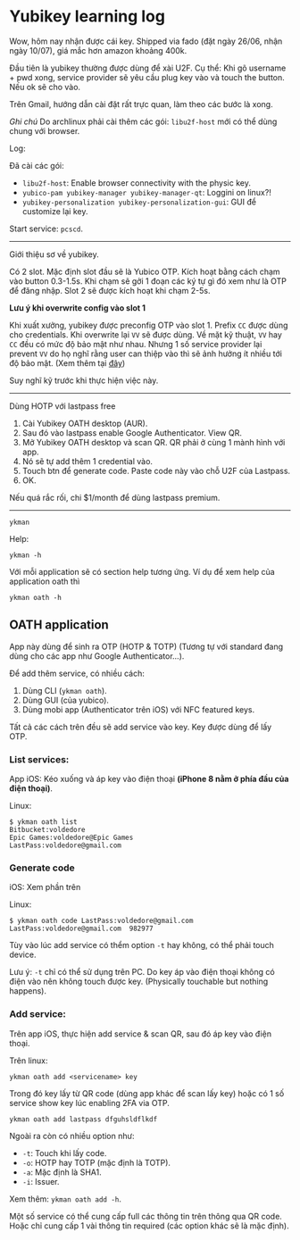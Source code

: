 # Yubikey learning log

Wow, hôm nay nhận được cái key. Shipped via fado (đặt ngày 26/06, nhận ngày 10/07), giá mắc hơn amazon khoảng 400k.

Đầu tiên là yubikey thường được dùng để xài U2F. Cụ thể: Khi gõ username + pwd xong, service provider sẽ yêu cầu plug key vào và touch the button. Nếu ok sẽ cho vào.

Trên Gmail, hướng dẫn cài đặt rất trực quan, làm theo các bước là xong.

_Ghi chú_ Do archlinux phải cài thêm các gói: `libu2f-host` mới có thể dùng chung với browser.

Log:

Đã cài các gói:

- `libu2f-host`: Enable browser connectivity with the physic key.
- `yubico-pam yubikey-manager yubikey-manager-qt`: Loggini on linux?!
- `yubikey-personalization yubikey-personalization-gui`: GUI để customize lại key.

Start service: `pcscd`.

---

Giới thiệu sơ về yubikey.

Có 2 slot. Mặc định slot đầu sẽ là Yubico OTP. Kích hoạt bằng cách chạm vào button 0.3-1.5s. Khi chạm sẽ gởi 1 đoạn các ký tự gì đó xem như là OTP để đăng nhập. Slot 2 sẽ được kích hoạt khi chạm 2-5s.

**Lưu ý khi overwrite config vào slot 1**

Khi xuất xưởng, yubikey được preconfig OTP vào slot 1. Prefix `CC` được dùng cho credentials. Khi overwrite lại `VV` sẽ được dùng. Về mặt kỹ thuật, `VV` hay `CC` đều có mức độ bảo mật như nhau. Nhưng 1 số service provider lại prevent `VV` do họ nghĩ rằng user can thiệp vào thì sẽ ảnh hưởng ít nhiều tới độ bảo mật. (Xem thêm tại [đây](https://wiki.archlinux.org/index.php/YubiKey#Installation))

Suy nghĩ kỹ trước khi thực hiện việc này.

---

Dùng HOTP với lastpass free

1. Cài Yubikey OATH desktop (AUR).
1. Sau đó vào lastpass enable Google Authenticator. View QR.
1. Mở Yubikey OATH desktop và scan QR. QR phải ở cùng 1 mành hình với app.
1. Nó sẽ tự add thêm 1 credential vào.
1. Touch btn để generate code. Paste code này vào chỗ U2F của Lastpass.
1. OK.

Nếu quá rắc rối, chi \$1/month để dùng lastpass premium.

---

`ykman`

Help:

`ykman -h`

Với mỗi application sẽ có section help tương ứng. Ví dụ để xem help của application oath thì 

`ykman oath -h`

## OATH application

App này dùng để sinh ra OTP (HOTP & TOTP) (Tương tự với standard đang dùng cho các app như Google Authenticator...).

Để add thêm service, có nhiều cách:

1. Dùng CLI (`ykman oath`).
2. Dùng GUI (của yubico).
3. Dùng mobi app (Authenticator trên iOS) với NFC featured keys.

Tất cả các cách trên đều sẽ add service vào key. Key được dùng để lấy OTP.

### List services:

App iOS: Kéo xuống và áp key vào điện thoại **(iPhone 8 nằm ở phía đầu của điện thoại)**.

Linux: 

```
$ ykman oath list
Bitbucket:voldedore
Epic Games:voldedore@Epic Games
LastPass:voldedore@gmail.com
```
### Generate code

iOS: Xem phần trên

Linux:

```
$ ykman oath code LastPass:voldedore@gmail.com        
LastPass:voldedore@gmail.com  982977
```

Tùy vào lúc add service có thểm option `-t` hay không, có thể phải touch device. 

Lưu ý: `-t` chỉ có thể sử dụng trên PC. Do key áp vào điện thoại không có điện vào nên không touch được key. (Physically touchable but nothing happens).

### Add service:

Trên app iOS, thực hiện add service & scan QR, sau đó áp key vào điện thoại.

Trên linux:

    ykman oath add <servicename> key

Trong đó key lấy từ QR code (dùng app khác để scan lấy key) hoặc có 1 số service show key lúc enabling 2FA via OTP.

    ykman oath add lastpass dfguhsldflkdf

Ngoài ra còn có nhiều option như: 

- `-t`: Touch khi lấy code.
- `-o`: HOTP hay TOTP (mặc định là TOTP).
- `-a`: Mặc định là SHA1.
- `-i`: Issuer.

Xem thêm: `ykman oath add -h`.

Một số service có thể cung cấp full các thông tin trên thông qua QR code. Hoặc chỉ cung cấp 1 vài thông tin required (các option khác sẽ là mặc định).
